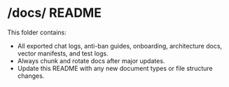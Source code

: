 # /docs/ README

This folder contains:
- All exported chat logs, anti-ban guides, onboarding, architecture docs, vector manifests, and test logs.
- Always chunk and rotate docs after major updates.
- Update this README with any new document types or file structure changes.

